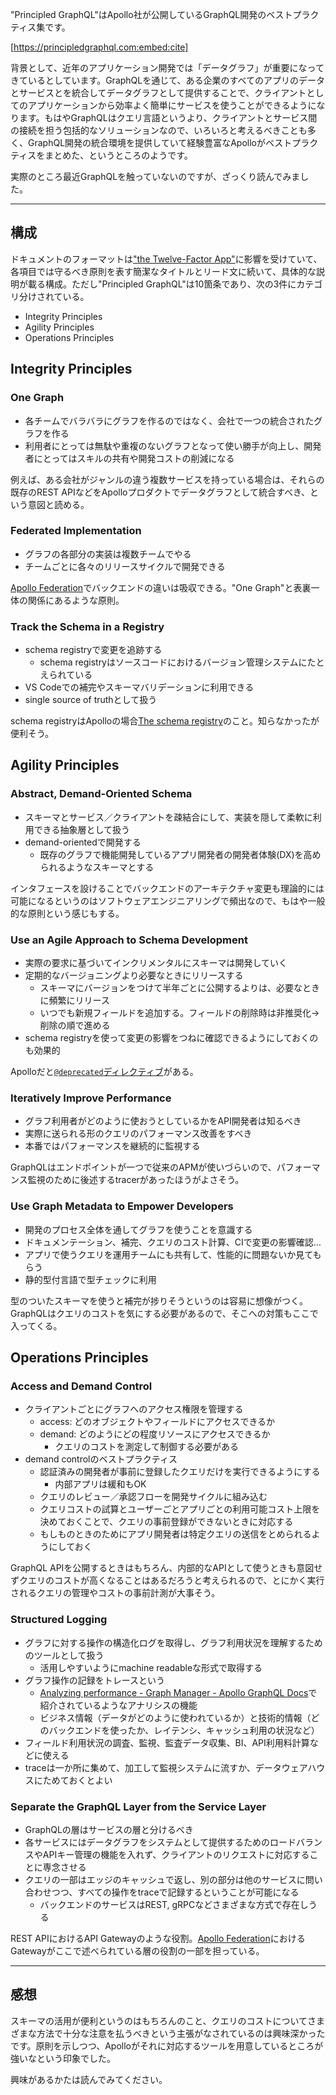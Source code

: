 <!-- GraphQL開発のベストプラクティスをまとめた"Principled GraphQL"を読んだ -->

"Principled GraphQL"はApollo社が公開しているGraphQL開発のベストプラクティス集です。

[https://principledgraphql.com:embed:cite]

背景として、近年のアプリケーション開発では「データグラフ」が重要になってきているとしています。GraphQLを通じて、ある企業のすべてのアプリのデータとサービスとを統合してデータグラフとして提供することで、クライアントとしてのアプリケーションから効率よく簡単にサービスを使うことができるようになります。もはやGraphQLはクエリ言語というより、クライアントとサービス間の接続を担う包括的なソリューションなので、いろいろと考えるべきことも多く、GraphQL開発の統合環境を提供していて経験豊富なApolloがベストプラクティスをまとめた、というところのようです。

実際のところ最近GraphQLを触っていないのですが、ざっくり読んでみました。

---

## 構成

ドキュメントのフォーマットは["the Twelve-Factor App"](https://12factor.net/ja/)に影響を受けていて、各項目では守るべき原則を表す簡潔なタイトルとリード文に続いて、具体的な説明が載る構成。ただし"Principled GraphQL"は10箇条であり、次の3件にカテゴリ分けされている。

- Integrity Principles
- Agility Principles
- Operations Principles

## Integrity Principles

### One Graph

- 各チームでバラバラにグラフを作るのではなく、会社で一つの統合されたグラフを作る
- 利用者にとっては無駄や重複のないグラフとなって使い勝手が向上し、開発者にとってはスキルの共有や開発コストの削減になる

例えば、ある会社がジャンルの違う複数サービスを持っている場合は、それらの既存のREST APIなどをApolloプロダクトでデータグラフとして統合すべき、という意図と読める。

### Federated Implementation

- グラフの各部分の実装は複数チームでやる
- チームごとに各々のリリースサイクルで開発できる

[Apollo Federation](https://www.apollographql.com/docs/apollo-server/federation/introduction/)でバックエンドの違いは吸収できる。"One Graph"と表裏一体の関係にあるような原則。

### Track the Schema in a Registry

- schema registryで変更を追跡する
  - schema registryはソースコードにおけるバージョン管理システムにたとえられている
- VS Codeでの補完やスキーマバリデーションに利用できる
- single source of truthとして扱う

schema registryはApolloの場合[The schema registry](https://www.apollographql.com/docs/graph-manager/schema-registry/)のこと。知らなかったが便利そう。

## Agility Principles

### Abstract, Demand-Oriented Schema

- スキーマとサービス／クライアントを疎結合にして、実装を隠して柔軟に利用できる抽象層として扱う
- demand-orientedで開発する
  - 既存のグラフで機能開発しているアプリ開発者の開発者体験(DX)を高められるようなスキーマとする

インタフェースを設けることでバックエンドのアーキテクチャ変更も理論的には可能になるというのはソフトウェアエンジニアリングで頻出なので、もはや一般的な原則という感じもする。

### Use an Agile Approach to Schema Development

- 実際の要求に基づいてインクリメンタルにスキーマは開発していく
- 定期的なバージョニングより必要なときにリリースする
  - スキーマにバージョンをつけて半年ごとに公開するよりは、必要なときに頻繁にリリース
  - いつでも新規フィールドを追加する。フィールドの削除時は非推奨化→削除の順で進める
- schema registryを使って変更の影響をつねに確認できるようにしておくのも効果的

Apolloだと[`@deprecated`ディレクティブ](https://www.apollographql.com/docs/graphql-tools/schema-directives/)がある。

### Iteratively Improve Performance

- グラフ利用者がどのように使おうとしているかをAPI開発者は知るべき
- 実際に送られる形のクエリのパフォーマンス改善をすべき
- 本番ではパフォーマンスを継続的に監視する

GraphQLはエンドポイントが一つで従来のAPMが使いづらいので、パフォーマンス監視のために後述するtracerがあったほうがよさそう。

### Use Graph Metadata to Empower Developers

- 開発のプロセス全体を通してグラフを使うことを意識する
- ドキュメンテーション、補完、クエリのコスト計算、CIで変更の影響確認…
- アプリで使うクエリを運用チームにも共有して、性能的に問題ないか見てもらう
- 静的型付言語で型チェックに利用

型のついたスキーマを使うと補完が捗りそうというのは容易に想像がつく。GraphQLはクエリのコストを気にする必要があるので、そこへの対策もここで入ってくる。

## Operations Principles

### Access and Demand Control

- クライアントごとにグラフへのアクセス権限を管理する
  - access: どのオブジェクトやフィールドにアクセスできるか
  - demand: どのようにどの程度リソースにアクセスできるか
	- クエリのコストを測定して制御する必要がある
- demand controlのベストプラクティス
  - 認証済みの開発者が事前に登録したクエリだけを実行できるようにする
    - 内部アプリは緩和もOK
  - クエリのレビュー／承認フローを開発サイクルに組み込む
  - クエリコストの試算とユーザーごとアプリごとの利用可能コスト上限を決めておくことで、クエリの事前登録ができないときに対応する
  - もしものときのためにアプリ開発者は特定クエリの送信をとめられるようにしておく

GraphQL APIを公開するときはもちろん、内部的なAPIとして使うときも意図せずクエリのコストが高くなることはあるだろうと考えられるので、とにかく実行されるクエリの管理やコストの事前計測が大事そう。

### Structured Logging

- グラフに対する操作の構造化ログを取得し、グラフ利用状況を理解するためのツールとして扱う
  - 活用しやすいようにmachine readableな形式で取得する
- グラフ操作の記録をトレースという
  - [Analyzing performance \- Graph Manager \- Apollo GraphQL Docs](https://www.apollographql.com/docs/graph-manager/setup-analytics/#traces)で紹介されているようなアナリシスの機能
  - ビジネス情報（データがどのように使われているか）と技術的情報（どのバックエンドを使ったか、レイテンシ、キャッシュ利用の状況など）
- フィールド利用状況の調査、監視、監査データ収集、BI、API利用料計算などに使える
- traceは一か所に集めて、加工して監視システムに流すか、データウェアハウスにためておくとよい

### Separate the GraphQL Layer from the Service Layer

- GraphQLの層はサービスの層と分けるべき
- 各サービスにはデータグラフをシステムとして提供するためのロードバランスやAPIキー管理の機能を入れず、クライアントのリクエストに対応することに専念させる
- クエリの一部はエッジのキャッシュで返し、別の部分は他のサービスに問い合わせつつ、すべての操作をtraceで記録するということが可能になる
  - バックエンドのサービスはREST, gRPCなどさまざまな方式で存在しうる

REST APIにおけるAPI Gatewayのような役割。[Apollo Federation](https://www.apollographql.com/docs/apollo-server/federation/introduction/)におけるGatewayがここで述べられている層の役割の一部を担っている。

---

## 感想

スキーマの活用が便利というのはもちろんのこと、クエリのコストについてさまざまな方法で十分な注意を払うべきという主張がなされているのは興味深かったです。原則を示しつつ、Apolloがそれに対応するツールを用意しているところが強いなという印象でした。

興味があるかたは読んでみてください。
